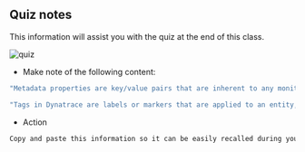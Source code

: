 ## Quiz notes

This information will assist you with the quiz at the end of this class.

![quiz](../../assets/images/quiz.png)

- Make note of the following content:

```bash
"Metadata properties are key/value pairs that are inherent to any monitored entity."
```

```bash
"Tags in Dynatrace are labels or markers that are applied to an entity, not inherent to an entity."
```

- Action
```bash
Copy and paste this information so it can be easily recalled during your class quiz.
```

